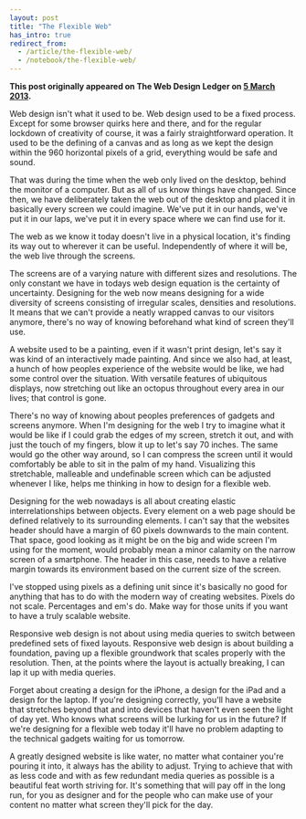 ```yaml
---
layout: post
title: "The Flexible Web"
has_intro: true
redirect_from:
  - /article/the-flexible-web/
  - /notebook/the-flexible-web/
---
```


**This post originally appeared on The Web Design Ledger on [5 March 2013](https://webdesignledger.com/tips/the-flexible-web).**

Web design isn't what it used to be. Web design used to be a fixed process. Except for some browser quirks here and there, and for the regular lockdown of creativity of course, it was a fairly straightforward operation. It used to be the defining of a canvas and as long as we kept the design within the 960 horizontal pixels of a grid, everything would be safe and sound.

That was during the time when the web only lived on the desktop, behind the monitor of a computer. But as all of us know things have changed. Since then, we have deliberately taken the web out of the desktop and placed it in basically every screen we could imagine. We've put it in our hands, we've put it in our laps, we've put it in every space where we can find use for it.

The web as we know it today doesn't live in a physical location, it's finding its way out to wherever it can be useful. Independently of where it will be, the web live through the screens.

The screens are of a varying nature with different sizes and resolutions. The only constant we have in todays web design equation is the certainty of uncertainty. Designing for the web now means designing for a wide diversity of screens consisting of irregular scales, densities and resolutions. It means that we can't provide a neatly wrapped canvas to our visitors anymore, there's no way of knowing beforehand what kind of screen they'll use.

A website used to be a painting, even if it wasn't print design, let's say it was kind of an interactively made painting. And since we also had, at least, a hunch of how peoples experience of the website would be like, we had some control over the situation. With versatile features of ubiquitous displays, now stretching out like an octopus throughout every area in our lives; that control is gone.

There's no way of knowing about peoples preferences of gadgets and screens anymore. When I'm designing for the web I try to imagine what it would be like if I could grab the edges of my screen, stretch it out, and with just the touch of my fingers, blow it up to let's say 70 inches. The same would go the other way around, so I can compress the screen until it would comfortably be able to sit in the palm of my hand. Visualizing this stretchable, malleable and undefinable screen which can be adjusted whenever I like, helps me thinking in how to design for a flexible web.

Designing for the web nowadays is all about creating elastic interrelationships between objects. Every element on a web page should be defined relatively to its surrounding elements. I can't say that the websites header should have a margin of 60 pixels downwards to the main content. That space, good looking as it might be on the big and wide screen I'm using for the moment, would probably mean a minor calamity on the narrow screen of a smartphone. The header in this case, needs to have a relative margin towards its environment based on the current size of the screen.

I've stopped using pixels as a defining unit since it's basically no good for anything that has to do with the modern way of creating websites. Pixels do not scale. Percentages and em's do. Make way for those units if you want to have a truly scalable website.

Responsive web design is not about using media queries to switch between predefined sets of fixed layouts. Responsive web design is about building a foundation, paving up a flexible groundwork that scales properly with the resolution. Then, at the points where the layout is actually breaking, I can lap it up with media queries.

Forget about creating a design for the iPhone, a design for the iPad and a design for the laptop. If you're designing correctly, you'll have a website that stretches beyond that and into devices that haven't even seen the light of day yet. Who knows what screens will be lurking for us in the future? If we're designing for a flexible web today it'll have no problem adapting to the technical gadgets waiting for us tomorrow.

A greatly designed website is like water, no matter what container you're pouring it into, it always has the ability to adjust. Trying to achieve that with as less code and with as few redundant media queries as possible is a beautiful feat worth striving for. It's something that will pay off in the long run, for you as designer and for the people who can make use of your content no matter what screen they'll pick for the day.
